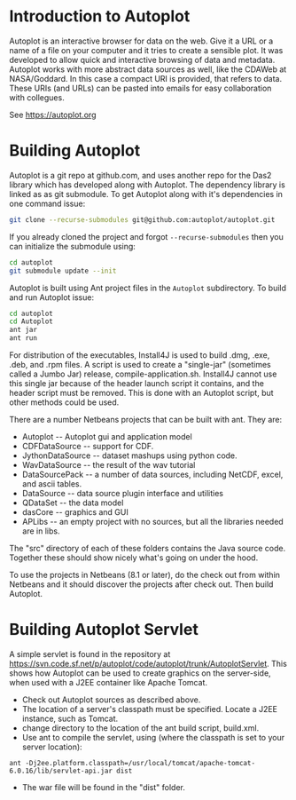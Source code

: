 # Introduction to Autoplot

Autoplot is an interactive browser for data on the web. Give it a URL or a
name of a file on your computer and it tries to create a sensible plot. It was
developed to allow quick and interactive browsing of data and metadata.
Autoplot works with more abstract data sources as well, like the CDAWeb at 
NASA/Goddard.  In this case a compact URI is provided, that refers to data.
These URIs (and URLs) can be pasted into emails for easy collaboration with 
collegues.

See https://autoplot.org

# Building Autoplot 

Autoplot is a git repo at github.com, and uses another repo for the Das2 library
which has developed along with Autoplot.  The dependency library is linked as 
as git submodule.  To get Autoplot along with it's dependencies in one command
issue:
```bash
git clone --recurse-submodules git@github.com:autoplot/autoplot.git
```
If you already cloned the project and forgot `--recurse-submodules` then you
can initialize the submodule using:
```bash
cd autoplot
git submodule update --init
```
Autoplot is built using Ant project files in the `Autoplot` subdirectory. To build
and run Autoplot issue:
```bash
cd autoplot
cd Autoplot
ant jar
ant run
```

For distribution of the executables, Install4J is used to build .dmg, .exe, .deb, and .rpm files.  A script is
used to create a "single-jar" (sometimes called a Jumbo Jar) release, compile-application.sh.  Install4J cannot
use this single jar because of the header launch script it contains, and the header script must be removed.
This is done with an Autoplot script, but other methods could be used.

There are a number Netbeans projects that can be built with ant.  They are:
* Autoplot -- Autoplot gui and application model
* CDFDataSource -- support for CDF.
* JythonDataSource -- dataset mashups using python code.
* WavDataSource -- the result of the wav tutorial
* DataSourcePack -- a number of data sources, including NetCDF, excel, and ascii tables.
* DataSource -- data source plugin interface and utilities
* QDataSet -- the data model
* dasCore -- graphics and GUI
* APLibs -- an empty project with no sources, but all the libraries needed are in libs.

The "src" directory of each of these folders contains the Java source code.  Together these should show nicely what's going on under the hood.  

To use the projects in Netbeans (8.1 or later), do the check out from within Netbeans and it should discover the projects after check out.  Then build Autoplot.

# Building Autoplot Servlet 
A simple servlet is found in the repository at https://svn.code.sf.net/p/autoplot/code/autoplot/trunk/AutoplotServlet.  This shows how Autoplot can be used to create graphics on the server-side, when used with a J2EE container like Apache Tomcat.

* Check out Autoplot sources as described above.
* The location of a server's classpath must be specified.  Locate a J2EE instance, such as Tomcat.
* change directory to the location of the ant build script, build.xml.
* Use ant to compile the servlet, using (where the classpath is set to your server location):
```
ant -Dj2ee.platform.classpath=/usr/local/tomcat/apache-tomcat-6.0.16/lib/servlet-api.jar dist
```
* The war file will be found in the "dist" folder.

